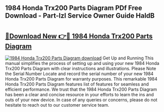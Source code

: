 ## 1984 Honda Trx200 Parts Diagram PDf Free Download - Part-lzI Service Owner Guide HaldB

# <h2><a href="http://dfjgust.blite.top/?on=1984+Honda+Trx200+Parts+Diagram">🔗Download New 👉🔴 1984 Honda Trx200 Parts Diagram</a></h2>

[![1984 Honda Trx200 Parts Diagram download](https://i.imgur.com/lujVjoI.png)](http://dfjgust.blite.top/?on=1984+Honda+Trx200+Parts+Diagram)
Get Up and Running This manual simplifies the process of setting up and using your new 1984 Honda Trx200 Parts Diagram with clear instructions and illustrations. Please Note the Serial Number Locate and record the serial number of your new 1984 Honda Trx200 Parts Diagram for warranty purposes. This remarkable 1984 Honda Trx200 Parts Diagram features list of features for seamless and efficient performance. We trust that the 1984 Honda Trx200 Parts Diagram has been a clear and concise resource in your efforts to learn the ins and outs of your new device. In case of any queries or concerns, please do not hesitate to reach out to our customer service team.
